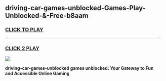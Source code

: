 
## driving-car-games-unblocked-Games-Play-Unblocked-&-Free-b8aam
<h3>
<a href="https://premium76.site?title=driving-car-games-unblocked&ref=24A">CLICK TO PLAY</a></h3>
<hr>

<h3>
<a href="https://premium76.site?title=driving-car-games-unblocked&ref=24A">CLICK 2 PLAY</a>
  
</h3>

<a href="https://premium76.site?title=driving-car-games-unblocked&ref=24A"><img src="https://clearcache.store/games.png"></a>


**driving-car-games-unblocked games unblocked: Your Gateway to Fun and Accessible Online Gaming**
